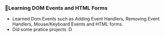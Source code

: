 ### 🌟**Learning DOM Events and HTML Forms**  
- Learned Dom Events such as Adding Event Handlers, Removing Event Handlers, Mouse/Keyboard Events and HTML forms.
- Did some pratice projects :D
  
